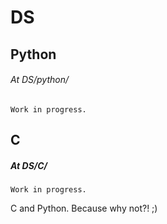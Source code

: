 # DS

## Python 
###### At DS/python/

	Work in progress. 
## C
##### At DS/C/
	Work in progress.

C and Python. Because why not?! ;)
